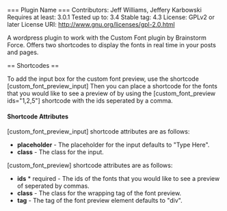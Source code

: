 === Plugin Name ===
Contributors: Jeff Williams, Jeffery Karbowski
Requires at least: 3.0.1
Tested up to: 3.4
Stable tag: 4.3
License: GPLv2 or later
License URI: http://www.gnu.org/licenses/gpl-2.0.html

A wordpress plugin to work with the Custom Font plugin by Brainstorm Force. Offers two shortcodes to display the fonts in real time in your posts and pages.

== Shortcodes ==

To add the input box for the custom font preview, use the shortcode \[custom\_font\_preview\_input\]
Then you can place a shortcode for the fonts that you would like to see a preview of by using the \[custom\_font\_preview ids="1,2,5"\] shortcode with the ids seperated by a comma.

#### Shortcode Attributes

\[custom\_font\_preview\_input\] shortcode attributes are as follows:

*   **placeholder** - The placeholder for the input defaults to "Type Here".
*   **class** - The class for the input.

\[custom\_font\_preview\] shortcode attributes are as follows:

*   **ids** \* required - The ids of the fonts that you would like to see a preview of seperated by commas.
*   **class** - The class for the wrapping tag of the font preview.
*   **tag** - The tag of the font preview element defaults to "div".
